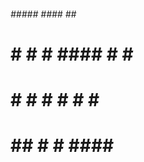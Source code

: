 ######   #####   ####   ##    #
#    #   #   #   ####   #  #  #
#    #   # # #   #      #    ##
# ## #   #       ####   #      
